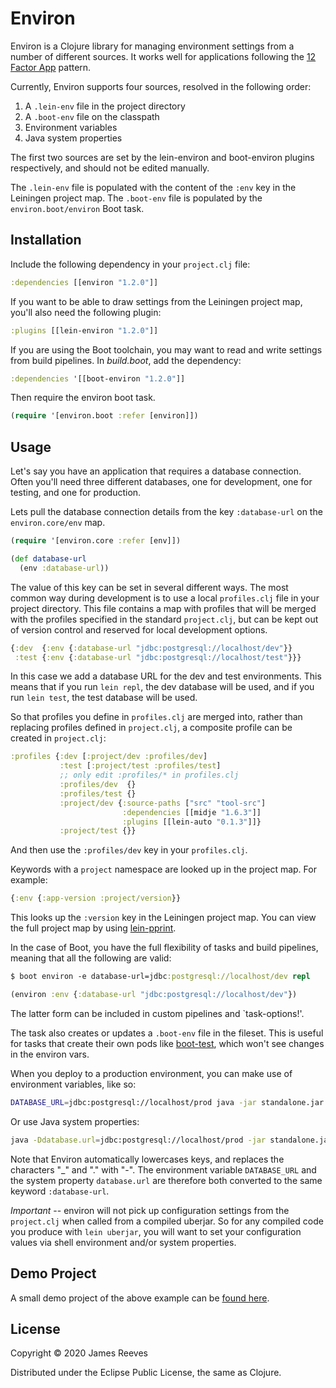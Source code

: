 # Environ

Environ is a Clojure library for managing environment settings from a
number of different sources. It works well for applications following
the [12 Factor App](http://12factor.net/) pattern.

Currently, Environ supports four sources, resolved in the following
order:

1. A `.lein-env` file in the project directory
2. A `.boot-env` file on the classpath
3. Environment variables
4. Java system properties

The first two sources are set by the lein-environ and boot-environ
plugins respectively, and should not be edited manually.

The `.lein-env` file is populated with the content of the `:env` key
in the Leiningen project map. The `.boot-env` file is populated by the
`environ.boot/environ` Boot task.


## Installation

Include the following dependency in your `project.clj` file:

```clojure
:dependencies [[environ "1.2.0"]]
```

If you want to be able to draw settings from the Leiningen project
map, you'll also need the following plugin:

```clojure
:plugins [[lein-environ "1.2.0"]]
```

If you are using the Boot toolchain, you may want to read and write
settings from build pipelines. In *build.boot*, add the dependency:

```clojure
:dependencies '[[boot-environ "1.2.0"]]
```

Then require the environ boot task.

```clojure
(require '[environ.boot :refer [environ]])
```


## Usage

Let's say you have an application that requires a database connection.
Often you'll need three different databases, one for development, one
for testing, and one for production.

Lets pull the database connection details from the key `:database-url`
on the `environ.core/env` map.

```clojure
(require '[environ.core :refer [env]])

(def database-url
  (env :database-url))
```

The value of this key can be set in several different ways. The most
common way during development is to use a local `profiles.clj` file in
your project directory. This file contains a map with profiles that will
be merged with the profiles specified in the standard `project.clj`, but
can be kept out of version control and reserved for local development options.

```clojure
{:dev  {:env {:database-url "jdbc:postgresql://localhost/dev"}}
 :test {:env {:database-url "jdbc:postgresql://localhost/test"}}}
```

In this case we add a database URL for the dev and test environments.
This means that if you run `lein repl`, the dev database will be used,
and if you run `lein test`, the test database will be used.

So that profiles you define in `profiles.clj` are merged into, rather than
replacing profiles defined in `project.clj`, a composite profile can be
created in `project.clj`:

```clojure
:profiles {:dev [:project/dev :profiles/dev]
           :test [:project/test :profiles/test]
           ;; only edit :profiles/* in profiles.clj
           :profiles/dev  {}
           :profiles/test {}
           :project/dev {:source-paths ["src" "tool-src"]
                         :dependencies [[midje "1.6.3"]]
                         :plugins [[lein-auto "0.1.3"]]}
           :project/test {}}
```

And then use the `:profiles/dev` key in your `profiles.clj`.

Keywords with a `project` namespace are looked up in the project
map. For example:

```clojure
{:env {:app-version :project/version}}
```

This looks up the `:version` key in the Leiningen project map. You can
view the full project map by using [lein-pprint][].

In the case of Boot, you have the full flexibility of tasks and build
pipelines, meaning that all the following are valid:

```clojure
$ boot environ -e database-url=jdbc:postgresql://localhost/dev repl
```

```clojure
(environ :env {:database-url "jdbc:postgresql://localhost/dev"})
```

The latter form can be included in custom pipelines and `task-options!'.

The task also creates or updates a `.boot-env` file in the fileset.
This is useful for tasks that create their own pods like
[boot-test][], which won't see changes in the environ vars.

When you deploy to a production environment, you can make use of
environment variables, like so:

```bash
DATABASE_URL=jdbc:postgresql://localhost/prod java -jar standalone.jar
```

Or use Java system properties:

```bash
java -Ddatabase.url=jdbc:postgresql://localhost/prod -jar standalone.jar
```

Note that Environ automatically lowercases keys, and replaces the
characters "_" and "." with "-". The environment variable
`DATABASE_URL` and the system property `database.url` are therefore
both converted to the same keyword `:database-url`.

[lein-pprint]: https://github.com/technomancy/leiningen/tree/master/lein-pprint
[boot-test]:   https://github.com/adzerk-oss/boot-test

*Important* -- environ will not pick up configuration settings from the 
`project.clj` when called from a compiled uberjar. So for any compiled 
code you produce with `lein uberjar`, you will want to set your 
configuration values via shell environment and/or system properties.

## Demo Project

A small demo project of the above example can be [found here](https://github.com/io-tupelo-demo/environ).

## License

Copyright © 2020 James Reeves

Distributed under the Eclipse Public License, the same as Clojure.
